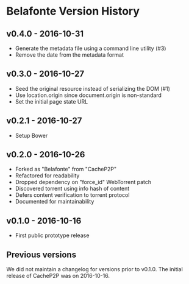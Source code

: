 # Belafonte Version History

## v0.4.0 - 2016-10-31

- Generate the metadata file using a command line utility (#3)
- Remove the date from the metadata format

## v0.3.0 - 2016-10-27

- Seed the original resource instead of serializing the DOM (#1)
- Use location.origin since document.origin is non-standard
- Set the initial page state URL

## v0.2.1 - 2016-10-27

- Setup Bower

## v0.2.0 - 2016-10-26

- Forked as "Belafonte" from "CacheP2P"
- Refactored for readability
- Dropped dependency on "force_id" WebTorrent patch
- Discovered torrent using info hash of content
- Defers content verification to torrent protocol
- Documented for maintainability

## v0.1.0 - 2016-10-16

- First public prototype release

## Previous versions

We did not maintain a changelog for versions prior to v0.1.0. The initial release of CacheP2P was on 2016-10-16.
